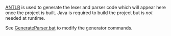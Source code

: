 ﻿[ANTLR](https://www.antlr.org/) is used to generate the lexer and parser code which will appear here once the project is built. 
Java is required to build the project but is *not* needed at runtime.

See [GenerateParser.bat](../../GenerateParser.bat) to modify the generator commands.